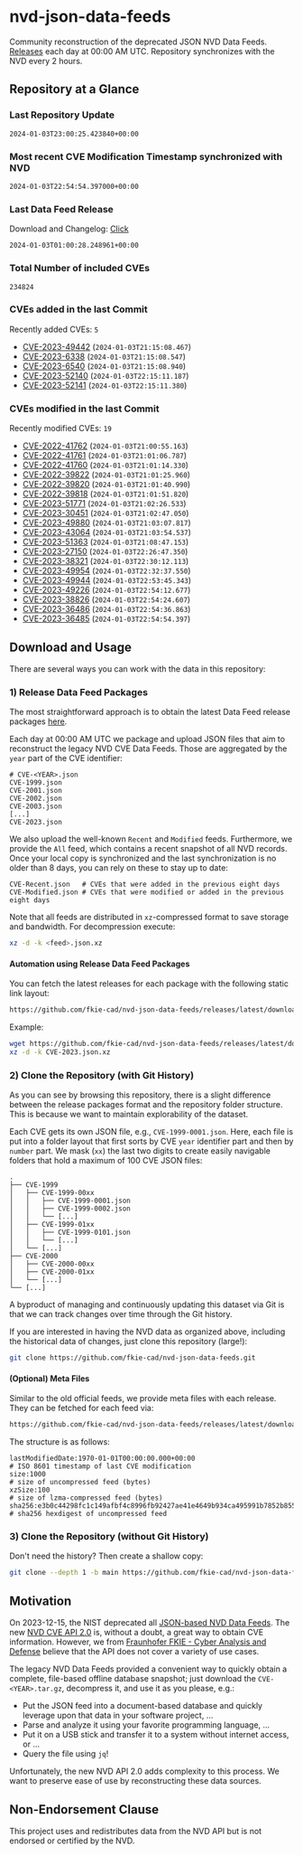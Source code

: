 # nvd-json-data-feeds

Community reconstruction of the deprecated JSON NVD Data Feeds. 
[Releases](https://github.com/fkie-cad/nvd-json-data-feeds/releases/latest) each day at 00:00 AM UTC.
Repository synchronizes with the NVD every 2 hours.

## Repository at a Glance

### Last Repository Update

```plain
2024-01-03T23:00:25.423840+00:00
```

### Most recent CVE Modification Timestamp synchronized with NVD

```plain
2024-01-03T22:54:54.397000+00:00
```

### Last Data Feed Release

Download and Changelog: [Click](https://github.com/fkie-cad/nvd-json-data-feeds/releases/latest)

```plain
2024-01-03T01:00:28.248961+00:00
```

### Total Number of included CVEs

```plain
234824
```

### CVEs added in the last Commit

Recently added CVEs: `5`

* [CVE-2023-49442](CVE-2023/CVE-2023-494xx/CVE-2023-49442.json) (`2024-01-03T21:15:08.467`)
* [CVE-2023-6338](CVE-2023/CVE-2023-63xx/CVE-2023-6338.json) (`2024-01-03T21:15:08.547`)
* [CVE-2023-6540](CVE-2023/CVE-2023-65xx/CVE-2023-6540.json) (`2024-01-03T21:15:08.940`)
* [CVE-2023-52140](CVE-2023/CVE-2023-521xx/CVE-2023-52140.json) (`2024-01-03T22:15:11.187`)
* [CVE-2023-52141](CVE-2023/CVE-2023-521xx/CVE-2023-52141.json) (`2024-01-03T22:15:11.380`)


### CVEs modified in the last Commit

Recently modified CVEs: `19`

* [CVE-2022-41762](CVE-2022/CVE-2022-417xx/CVE-2022-41762.json) (`2024-01-03T21:00:55.163`)
* [CVE-2022-41761](CVE-2022/CVE-2022-417xx/CVE-2022-41761.json) (`2024-01-03T21:01:06.787`)
* [CVE-2022-41760](CVE-2022/CVE-2022-417xx/CVE-2022-41760.json) (`2024-01-03T21:01:14.330`)
* [CVE-2022-39822](CVE-2022/CVE-2022-398xx/CVE-2022-39822.json) (`2024-01-03T21:01:25.960`)
* [CVE-2022-39820](CVE-2022/CVE-2022-398xx/CVE-2022-39820.json) (`2024-01-03T21:01:40.990`)
* [CVE-2022-39818](CVE-2022/CVE-2022-398xx/CVE-2022-39818.json) (`2024-01-03T21:01:51.820`)
* [CVE-2023-51771](CVE-2023/CVE-2023-517xx/CVE-2023-51771.json) (`2024-01-03T21:02:26.533`)
* [CVE-2023-30451](CVE-2023/CVE-2023-304xx/CVE-2023-30451.json) (`2024-01-03T21:02:47.050`)
* [CVE-2023-49880](CVE-2023/CVE-2023-498xx/CVE-2023-49880.json) (`2024-01-03T21:03:07.817`)
* [CVE-2023-43064](CVE-2023/CVE-2023-430xx/CVE-2023-43064.json) (`2024-01-03T21:03:54.537`)
* [CVE-2023-51363](CVE-2023/CVE-2023-513xx/CVE-2023-51363.json) (`2024-01-03T21:08:47.153`)
* [CVE-2023-27150](CVE-2023/CVE-2023-271xx/CVE-2023-27150.json) (`2024-01-03T22:26:47.350`)
* [CVE-2023-38321](CVE-2023/CVE-2023-383xx/CVE-2023-38321.json) (`2024-01-03T22:30:12.113`)
* [CVE-2023-49954](CVE-2023/CVE-2023-499xx/CVE-2023-49954.json) (`2024-01-03T22:32:37.550`)
* [CVE-2023-49944](CVE-2023/CVE-2023-499xx/CVE-2023-49944.json) (`2024-01-03T22:53:45.343`)
* [CVE-2023-49226](CVE-2023/CVE-2023-492xx/CVE-2023-49226.json) (`2024-01-03T22:54:12.677`)
* [CVE-2023-38826](CVE-2023/CVE-2023-388xx/CVE-2023-38826.json) (`2024-01-03T22:54:24.607`)
* [CVE-2023-36486](CVE-2023/CVE-2023-364xx/CVE-2023-36486.json) (`2024-01-03T22:54:36.863`)
* [CVE-2023-36485](CVE-2023/CVE-2023-364xx/CVE-2023-36485.json) (`2024-01-03T22:54:54.397`)


## Download and Usage

There are several ways you can work with the data in this repository:

### 1) Release Data Feed Packages

The most straightforward approach is to obtain the latest Data Feed release packages [here](https://github.com/fkie-cad/nvd-json-data-feeds/releases/latest).

Each day at 00:00 AM UTC we package and upload JSON files that aim to reconstruct the legacy NVD CVE Data Feeds.
Those are aggregated by the `year` part of the CVE identifier:

```
# CVE-<YEAR>.json
CVE-1999.json
CVE-2001.json
CVE-2002.json
CVE-2003.json
[...]
CVE-2023.json
```

We also upload the well-known `Recent` and `Modified` feeds.
Furthermore, we provide the `All` feed, which contains a recent snapshot of all NVD records.
Once your local copy is synchronized and the last synchronization is no older than 8 days, you can rely on these to stay up to date:

```plain
CVE-Recent.json   # CVEs that were added in the previous eight days
CVE-Modified.json # CVEs that were modified or added in the previous eight days
```

Note that all feeds are distributed in `xz`-compressed format to save storage and bandwidth.
For decompression execute:

```sh
xz -d -k <feed>.json.xz
```


#### Automation using Release Data Feed Packages

You can fetch the latest releases for each package with the following static link layout:

```sh
https://github.com/fkie-cad/nvd-json-data-feeds/releases/latest/download/CVE-<YEAR>.json.xz
```

Example:

```sh
wget https://github.com/fkie-cad/nvd-json-data-feeds/releases/latest/download/CVE-2023.json.xz
xz -d -k CVE-2023.json.xz
```



### 2) Clone the Repository (with Git History)

As you can see by browsing this repository, there is a slight difference between the release packages format and the repository folder structure.
This is because we want to maintain explorability of the dataset.

Each CVE gets its own JSON file, e.g., `CVE-1999-0001.json`.
Here, each file is put into a folder layout that first sorts by CVE `year` identifier part and then by `number` part.
We mask (`xx`) the last two digits to create easily navigable folders that hold a maximum of 100 CVE JSON files:

```plain
.
├── CVE-1999
│   ├── CVE-1999-00xx
│   │   ├── CVE-1999-0001.json
│   │   ├── CVE-1999-0002.json
│   │   └── [...]
│   ├── CVE-1999-01xx
│   │   ├── CVE-1999-0101.json
│   │   └── [...]
│   └── [...]
├── CVE-2000
│   ├── CVE-2000-00xx
│   ├── CVE-2000-01xx
│   └── [...]
└── [...]
```

A byproduct of managing and continuously updating this dataset via Git is that we can track changes over time through the Git history.

If you are interested in having the NVD data as organized above, including the historical data of changes, just clone this repository (large!):

```sh
git clone https://github.com/fkie-cad/nvd-json-data-feeds.git
```

#### (Optional) Meta Files

Similar to the old official feeds, we provide meta files with each release. They can be fetched for each feed via:

```sh
https://github.com/fkie-cad/nvd-json-data-feeds/releases/latest/download/CVE-<YEAR>.meta
```

The structure is as follows:

```plain
lastModifiedDate:1970-01-01T00:00:00.000+00:00                          # ISO 8601 timestamp of last CVE modification
size:1000                                                               # size of uncompressed feed (bytes)
xzSize:100                                                              # size of lzma-compressed feed (bytes)
sha256:e3b0c44298fc1c149afbf4c8996fb92427ae41e4649b934ca495991b7852b855 # sha256 hexdigest of uncompressed feed
```


### 3) Clone the Repository (without Git History)

Don't need the history? Then create a shallow copy:

```sh
git clone --depth 1 -b main https://github.com/fkie-cad/nvd-json-data-feeds.git
```

## Motivation

On 2023-12-15, the NIST deprecated all [JSON-based NVD Data Feeds](https://nvd.nist.gov/vuln/data-feeds#divRetirementBanner-1).
The new [NVD CVE API 2.0](https://nvd.nist.gov/developers/vulnerabilities) is, without a doubt, a great way to obtain CVE information.
However, we from [Fraunhofer FKIE - Cyber Analysis and Defense](https://www.fkie.fraunhofer.de/en/departments/cad.html) believe that the API does not cover a variety of use cases.

The legacy NVD Data Feeds provided a convenient way to quickly obtain a complete, file-based offline database snapshot; just download the `CVE-<YEAR>.tar.gz`, decompress it, and use it as you please, e.g.:

* Put the JSON feed into a document-based database and quickly leverage upon that data in your software project, ...
* Parse and analyze it using your favorite programming language, ...
* Put it on a USB stick and transfer it to a system without internet access, or ...
* Query the file using `jq`!

Unfortunately, the new NVD API 2.0 adds complexity to this process.
We want to preserve ease of use by reconstructing these data sources.

## Non-Endorsement Clause

This project uses and redistributes data from the NVD API but is not endorsed or certified by the NVD.